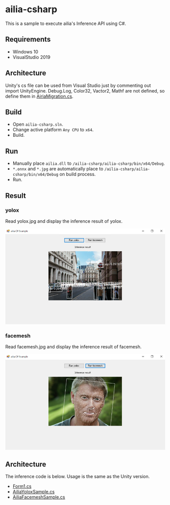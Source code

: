 # ailia-csharp

This is a sample to execute ailia's Inference API using C#.

## Requirements

- Windows 10
- VisualStudio 2019

## Architecture

Unity's cs file can be used from Visual Studio just by commenting out import UnityEngine.
Debug.Log, Color32, Vactor2, Mathf are not defined, so define them in [AiriaMigration.cs](/ailia-csharp/ailia-csharp/ailia/AiliaMigration.cs).

## Build

- Open `ailia-csharp.sln`.
- Change active platform `Any CPU` to `x64`.
- Build.

## Run

- Manually place `ailia.dll` to `/ailia-csharp/ailia-csharp/bin/x64/Debug`.
- `*.onnx` and `*.jpg` are automatically place to `/ailia-csharp/ailia-csharp/bin/x64/Debug` on build process.
- Run.

## Result

### yolox

Read yolox.jpg and display the inference result of yolox.

![yolox.png](yolox.png)

### facemesh

Read facemesh.jpg and display the inference result of facemesh.

![facemesh.png](facemesh.png)

## Architecture

The inference code is below. Usage is the same as the Unity version.

- [Form1.cs](/ailia-csharp/ailia-csharp/Form1.cs)
- [AiliaYoloxSample.cs](/ailia-csharp/ailia-csharp/yolox/AiliaYoloxSample.cs)
- [AiliaFacemeshSample.cs](/ailia-csharp/ailia-csharp/facemesh/AiliaFacemeshSample.cs)

